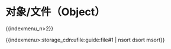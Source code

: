 # 对象/文件（Object）

{{indexmenu_n>2}}

{{indexmenu>:storage_cdn:ufile:guide:file#1 | nsort dsort msort}}
